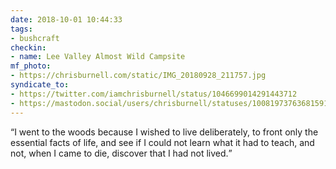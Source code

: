 ```yaml
---
date: 2018-10-01 10:44:33
tags:
- bushcraft
checkin:
- name: Lee Valley Almost Wild Campsite
mf_photo:
- https://chrisburnell.com/static/IMG_20180928_211757.jpg
syndicate_to:
- https://twitter.com/iamchrisburnell/status/1046699014291443712
- https://mastodon.social/users/chrisburnell/statuses/100819737636815913
---
```


<q>I went to the woods because I wished to live deliberately, to front only the essential facts of life, and see if I could not learn what it had to teach, and not, when I came to die, discover that I had not lived.</q>
